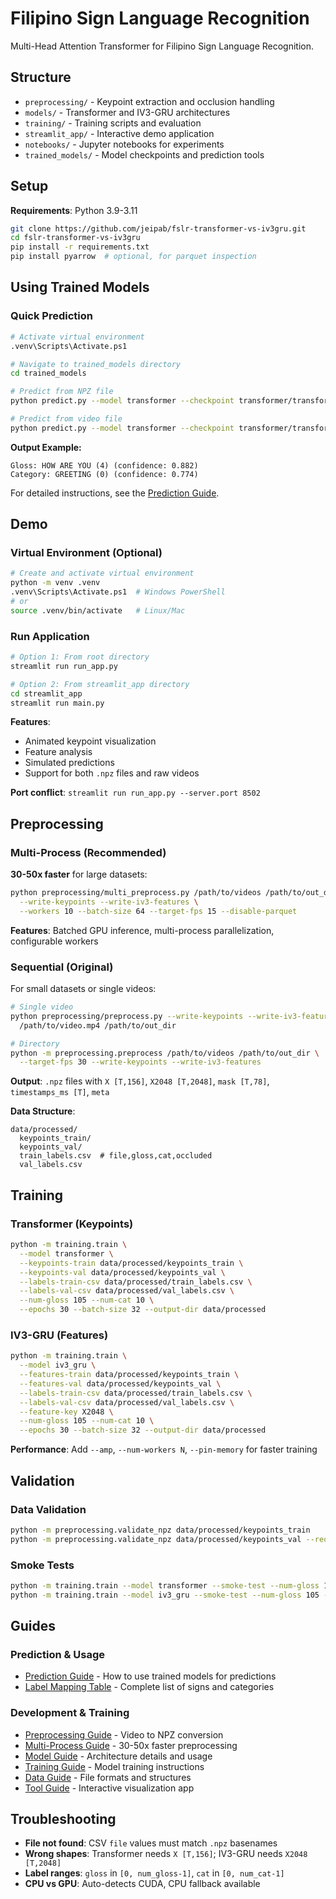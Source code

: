 # Filipino Sign Language Recognition

Multi-Head Attention Transformer for Filipino Sign Language Recognition.

## Structure

- `preprocessing/` - Keypoint extraction and occlusion handling
- `models/` - Transformer and IV3-GRU architectures
- `training/` - Training scripts and evaluation
- `streamlit_app/` - Interactive demo application
- `notebooks/` - Jupyter notebooks for experiments
- `trained_models/` - Model checkpoints and prediction tools

## Setup

**Requirements**: Python 3.9-3.11

```bash
git clone https://github.com/jeipab/fslr-transformer-vs-iv3gru.git
cd fslr-transformer-vs-iv3gru
pip install -r requirements.txt
pip install pyarrow  # optional, for parquet inspection
```

## Using Trained Models

### Quick Prediction

```bash
# Activate virtual environment
.venv\Scripts\Activate.ps1

# Navigate to trained_models directory
cd trained_models

# Predict from NPZ file
python predict.py --model transformer --checkpoint transformer/transformer_low-acc_09-15/SignTransformer_best.pt --input "../data/processed/transformer_only/clip_0089_how are you.npz"

# Predict from video file
python predict.py --model transformer --checkpoint transformer/transformer_low-acc_09-15/SignTransformer_best.pt --input "../data/raw/videos/new_sign.mp4"
```

**Output Example:**

```
Gloss: HOW ARE YOU (4) (confidence: 0.882)
Category: GREETING (0) (confidence: 0.774)
```

For detailed instructions, see the [Prediction Guide](trained_models/PREDICTION_GUIDE.md).

## Demo

### Virtual Environment (Optional)

```bash
# Create and activate virtual environment
python -m venv .venv
.venv\Scripts\Activate.ps1  # Windows PowerShell
# or
source .venv/bin/activate   # Linux/Mac
```

### Run Application

```bash
# Option 1: From root directory
streamlit run run_app.py

# Option 2: From streamlit_app directory
cd streamlit_app
streamlit run main.py
```

**Features**:

- Animated keypoint visualization
- Feature analysis
- Simulated predictions
- Support for both `.npz` files and raw videos

**Port conflict**: `streamlit run run_app.py --server.port 8502`

## Preprocessing

### Multi-Process (Recommended)

**30-50x faster** for large datasets:

```bash
python preprocessing/multi_preprocess.py /path/to/videos /path/to/out_dir \
  --write-keypoints --write-iv3-features \
  --workers 10 --batch-size 64 --target-fps 15 --disable-parquet
```

**Features**: Batched GPU inference, multi-process parallelization, configurable workers

### Sequential (Original)

For small datasets or single videos:

```bash
# Single video
python preprocessing/preprocess.py --write-keypoints --write-iv3-features \
  /path/to/video.mp4 /path/to/out_dir

# Directory
python -m preprocessing.preprocess /path/to/videos /path/to/out_dir \
  --target-fps 30 --write-keypoints --write-iv3-features
```

**Output**: `.npz` files with `X [T,156]`, `X2048 [T,2048]`, `mask [T,78]`, `timestamps_ms [T]`, `meta`

**Data Structure**:

```
data/processed/
  keypoints_train/
  keypoints_val/
  train_labels.csv  # file,gloss,cat,occluded
  val_labels.csv
```

## Training

### Transformer (Keypoints)

```bash
python -m training.train \
  --model transformer \
  --keypoints-train data/processed/keypoints_train \
  --keypoints-val data/processed/keypoints_val \
  --labels-train-csv data/processed/train_labels.csv \
  --labels-val-csv data/processed/val_labels.csv \
  --num-gloss 105 --num-cat 10 \
  --epochs 30 --batch-size 32 --output-dir data/processed
```

### IV3-GRU (Features)

```bash
python -m training.train \
  --model iv3_gru \
  --features-train data/processed/keypoints_train \
  --features-val data/processed/keypoints_val \
  --labels-train-csv data/processed/train_labels.csv \
  --labels-val-csv data/processed/val_labels.csv \
  --feature-key X2048 \
  --num-gloss 105 --num-cat 10 \
  --epochs 30 --batch-size 32 --output-dir data/processed
```

**Performance**: Add `--amp`, `--num-workers N`, `--pin-memory` for faster training

## Validation

### Data Validation

```bash
python -m preprocessing.validate_npz data/processed/keypoints_train
python -m preprocessing.validate_npz data/processed/keypoints_val --require-x2048
```

### Smoke Tests

```bash
python -m training.train --model transformer --smoke-test --num-gloss 105 --num-cat 10
python -m training.train --model iv3_gru --smoke-test --num-gloss 105 --num-cat 10 --no-pretrained-backbone
```

## Guides

### Prediction & Usage

- [Prediction Guide](trained_models/PREDICTION_GUIDE.md) - How to use trained models for predictions
- [Label Mapping Table](trained_models/LABEL_MAPPING_TABLE.md) - Complete list of signs and categories

### Development & Training

- [Preprocessing Guide](preprocessing/PREPROCESS_GUIDE.md) - Video to NPZ conversion
- [Multi-Process Guide](preprocessing/MULTI_PREPROCESS_GUIDE.md) - 30-50x faster preprocessing
- [Model Guide](models/MODEL_GUIDE.md) - Architecture details and usage
- [Training Guide](training/TRAINING_GUIDE.md) - Model training instructions
- [Data Guide](data/DATA_GUIDE.md) - File formats and structures
- [Tool Guide](streamlit_app/TOOL_GUIDE.md) - Interactive visualization app

## Troubleshooting

- **File not found**: CSV `file` values must match `.npz` basenames
- **Wrong shapes**: Transformer needs `X [T,156]`; IV3-GRU needs `X2048 [T,2048]`
- **Label ranges**: `gloss` in `[0, num_gloss-1]`, `cat` in `[0, num_cat-1]`
- **CPU vs GPU**: Auto-detects CUDA, CPU fallback available
